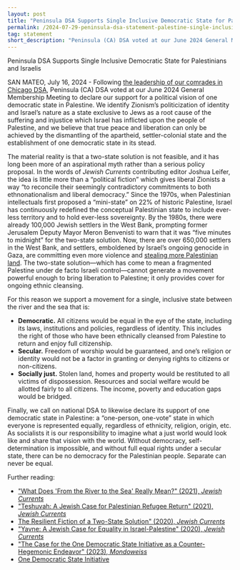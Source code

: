 ```yaml
---
layout: post 
title: "Peninsula DSA Supports Single Inclusive Democratic State for Palestinians and Israelis"
permalink: /2024-07-29-peninsula-dsa-statement-palestine-single-inclusive-democratic-state/
tag: statement
short_description: "Peninsula (CA) DSA voted at our June 2024 General Membership Meeting to declare our support for a political vision of one democratic state in Palestine."
---
```


Peninsula DSA Supports Single Inclusive Democratic State for Palestinians and Israelis

SAN MATEO, July 16, 2024 - Following [the leadership of our comrades in Chicago DSA](https://midwestsocialist.com/2024/04/07/cdsa-statement-on-one-democratic-state/), Peninsula (CA) DSA voted at our June 2024 General Membership Meeting to declare our support for a political vision of one democratic state in Palestine. We identify Zionism’s politicization of identity and Israel’s nature as a state exclusive to Jews as a root cause of the suffering and injustice which Israel has inflicted upon the people of Palestine, and we believe that true peace and liberation can only be achieved by the dismantling of the apartheid, settler-colonial state and the establishment of one democratic state in its stead. 

The material reality is that a two-state solution is not feasible, and it has long been more of an aspirational myth rather than a serious policy proposal. In the words of *Jewish Currents* contributing editor Joshua Leifer, the idea is little more than a “political fiction” which gives liberal Zionists a way “to reconcile their seemingly contradictory commitments to both ethnonationalism and liberal democracy.” Since the 1970s, when Palestinian intellectuals first proposed a “mini-state” on 22% of historic Palestine, Israel has continuously redefined the conceptual Palestinian state to include ever-less territory and to hold ever-less sovereignty. By the 1980s, there were already 100,000 Jewish settlers in the West Bank, prompting former Jerusalem Deputy Mayor Meron Benvenisti to warn that it was “five minutes to midnight” for the two-state solution. Now, there are over 650,000 settlers in the West Bank, and settlers, emboldened by Israel’s ongoing genocide in Gaza, are committing even more violence and [stealing more Palestinian land](https://apnews.com/article/israel-palestinians-hamas-war-news-07-03-2024-033deab379a16efdf9989de8d6eaf0f8). The two-state solution—which has come to mean a fragmented Palestine under de facto Israeli control—cannot generate a movement powerful enough to bring liberation to Palestine; it only provides cover for ongoing ethnic cleansing.

For this reason we support a movement for a single, inclusive state between the river and the sea that is:

* **Democratic.** All citizens would be equal in the eye of the state, including its laws, institutions and policies, regardless of identity. This includes the right of those who have been ethnically cleansed from Palestine to return and enjoy full citizenship.
* **Secular.** Freedom of worship would be guaranteed, and one’s religion or identity would not be a factor in granting or denying rights to citizens or non-citizens. 
* **Socially just.** Stolen land, homes and property would be restituted to all victims of dispossession. Resources and social welfare would be allotted fairly to all citizens. The income, poverty and education gaps would be bridged.

Finally, we call on national DSA to likewise declare its support of one democratic state in Palestine: a “one-person, one-vote” state in which everyone is represented equally, regardless of ethnicity, religion, origin, etc. As socialists it is our responsibility to imagine what a just world would look like and share that vision with the world. Without democracy, self-determination is impossible, and without full equal rights under a secular state, there can be no democracy for the Palestinian people. Separate can never be equal. 

Further reading:

* ["What Does 'From the River to the Sea' Really Mean?" (2021), *Jewish Currents*](https://jewishcurrents.org/what-does-from-the-river-to-the-sea-really-mean)
* ["Teshuvah: A Jewish Case for Palestinian Refugee Return" (2021), *Jewish Currents*](https://jewishcurrents.org/teshuvah-a-jewish-case-for-palestinian-refugee-return)
* [The Resilient Fiction of a Two-State Solution" (2020), *Jewish Currents*](https://jewishcurrents.org/the-resilient-fiction-of-the-two-state-solution)
* ["Yavne: A Jewish Case for Equality in Israel-Palestine" (2020), *Jewish Currents*](https://jewishcurrents.org/yavne-a-jewish-case-for-equality-in-israel-palestine)
* ["The Case for the One Democratic State Initiative as a Counter-Hegemonic Endeavor" (2023), *Mondoweiss*](https://mondoweiss.net/2023/06/the-case-for-the-one-democratic-state-initiative-as-a-counter-hegemonic-endeavor/)
* [One Democratic State Initiative](https://odsi.co/en/)
